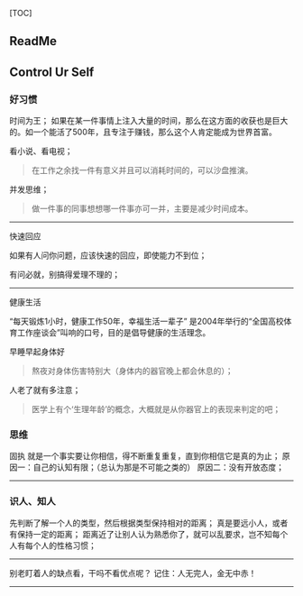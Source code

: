 [TOC]

## ReadMe



## Control Ur Self

### 好习惯

时间为王；
如果在某一件事情上注入大量的时间，那么在这方面的收获也是巨大的。如一个能活了500年，且专注于赚钱，那么这个人肯定能成为世界首富。

看小说、看电视；

> 在工作之余找一件有意义并且可以消耗时间的，可以沙盘推演。

并发思维；

> 做一件事的同事想想哪一件事亦可一并，主要是减少时间成本。



----

快速回应

如果有人问你问题，应该快速的回应，即使能力不到位；

有问必就，别搞得爱理不理的；



----------

健康生活

“每天锻炼1小时，健康工作50年，幸福生活一辈子”
是2004年举行的“全国高校体育工作座谈会”叫响的口号，目的是倡导健康的生活理念。

早睡早起身体好

> 熬夜对身体伤害特别大（身体内的器官晚上都会休息的）；

人老了就有多注意；

>  医学上有个‘生理年龄’的概念，大概就是从你器官上的表现来判定的吧；



### 思维

固执
就是一个事实要让你相信，得不断重复重复，直到你相信它是真的为止；
	原因一：自己的认知有限；（总认为那是不可能之类的）
	原因二：没有开放态度；

--------





### 识人、知人

先判断了解一个人的类型，然后根据类型保持相对的距离；
真是要远小人，或者有保持一定的距离；	距离近了让别人认为熟悉你了，就可以乱要求，岂不知每个人有每个人的性格习惯；

----

别老盯着人的缺点看，干吗不看优点呢？
记住：人无完人，金无中赤！

---

